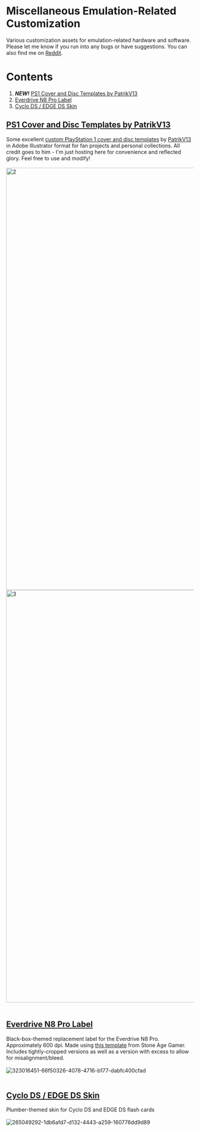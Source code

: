 # Miscellaneous Emulation-Related Customization
Various customization assets for emulation-related hardware and software. Please let me know if you run into any bugs or have suggestions. You can also find me on [Reddit](https://www.reddit.com/user/mugwomp_93/).

# Contents
1. ***NEW!*** [PS1 Cover and Disc Templates by PatrikV13](https://github.com/mugwomp93/misc_emulation_customization/tree/main#ps1-cover-and-disc-templates-by-patrikv13)
2. [Everdrive N8 Pro Label](https://github.com/mugwomp93/misc_emulation_customization/tree/main#everdrive-n8-pro-label)
3. [Cyclo DS / EDGE DS Skin](https://github.com/mugwomp93/misc_emulation_customization/tree/main#cyclo-ds--edge-ds-skin)

## [PS1 Cover and Disc Templates by PatrikV13](https://github.com/mugwomp93/misc_emulation_customization/blob/main/ps1_template.ai)<br>
Some excellent [custom PlayStation 1 cover and disc templates](https://github.com/mugwomp93/misc_emulation_customization/blob/main/ps1_template.ai) by [PatrikV13](https://www.reddit.com/user/PatrikV13/) in Adobe Illustrator format for fan projects and personal collections. All credit goes to him - I'm just hosting here for convenience and reflected glory. Feel free to use and modify!<br><br><img width="1171" height="1133" alt="2" src="https://github.com/user-attachments/assets/227ac88d-92a2-4ac8-a21d-281c4bbf6e33" /><br><img width="1104" height="1107" alt="3" src="https://github.com/user-attachments/assets/cc51c2ad-0d2b-4a09-a073-3ba50f39346c" /><br><br>

## [Everdrive N8 Pro Label](https://github.com/mugwomp93/misc_emulation_customization/blob/main/Everdrive_Replacement_Label.zip)<br>
Black-box-themed replacement label for the Everdrive N8 Pro. Approximately 600 dpi. Made using [this template](https://stoneagegamer.com/everdrive-n8-label.html) from Stone Age Gamer. Includes tightly-cropped versions as well as a version with excess to allow for misalignment/bleed.<br><br>![323016451-66f50326-4078-4716-b177-dabfc400cfad](https://github.com/user-attachments/assets/f13571fd-08f0-4f5a-b128-604ad8fe5635)<br><br>

## [Cyclo DS / EDGE DS Skin](https://github.com/mugwomp93/misc_emulation_customization/blob/main/Cyclo_DS_EDGE_DS_skin.zip)<br>
Plumber-themed skin for Cyclo DS and EDGE DS flash cards<br><br>![265049292-1db6afd7-d132-4443-a259-160776dd9d89](https://github.com/user-attachments/assets/51754129-d289-4a7f-9a4f-63ce26e712ec)
<br><br>
